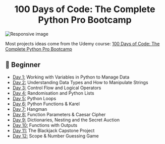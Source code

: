 <h1 align="center">100 Days of Code: The Complete Python Pro Bootcamp
</h1>

<img src="https://res.cloudinary.com/practicaldev/image/fetch/s--rqpwPGjr--/c_imagga_scale,f_auto,fl_progressive,h_900,q_auto,w_1600/https://dev-to-uploads.s3.amazonaws.com/i/xgtp3l3vi2rygazrb4pn.png" class="img-responsive" alt="Responsive image" width=auto height=auto>

Most projects ideas come from the Udemy course: [100 Days of Code: The Complete Python Pro Bootcamp](https://www.udemy.com/course/100-days-of-code/)


## 🔰 Beginner 
- [Day 1:](https://github.com/rokas293/100-Days-of-Code-Python/tree/4ae1a25be234e9c36b8a05744e93c58419b2c743/Day01) Working with Variables in Python to Manage Data
- [Day 2:](https://github.com/rokas293/100-Days-of-Code-Python/tree/9659746a0c5cbb083050c4e986a2a74305c02438/Day02) Understanding Data Types and How to Manipulate Strings
- [Day 3:](https://github.com/rokas293/100-Days-of-Code-Python/tree/d0899be74494b363f2a8df9788b3c188ece3e95b/Day03) Control Flow and Logical Operators
- [Day 4:](https://github.com/rokas293/100-Days-of-Code-Python/tree/8166308b244f44cd7c758357cdfac90fe8bb7026/Day04) Randomisation and Python Lists
- [Day 5:](https://github.com/rokas293/100-Days-of-Code-Python/tree/d8c61b53ff946ab2720c5f33080c13c4bffd8292/Day05) Python Loops
- [Day 6:](https://github.com/rokas293/100-Days-of-Code-Python/tree/bc38767ba72f6c387f9fa1a7cbb3bfc920e681f4/Day06) Python Functions & Karel
- [Day 7:](https://github.com/rokas293/100-Days-of-Code-Python/tree/cfd1732fcac9b6653959e04c26d5b5b0437166eb/Day07) Hangman
- [Day 8:](https://github.com/rokas293/100-Days-of-Code-Python/tree/824ae6fb2c6d95e7b1e5be9126db05d8c4ffe793/Day08) Function Parameters & Caesar Cipher
- [Day 9:](https://github.com/rokas293/100-Days-of-Code-Python/tree/2a6f4d0c368cd30c3c255ecd2e95b2c8a7900efc/Day09) Dictionaries, Nesting and the Secret Auction
- [Day 10:](https://github.com/rokas293/100-Days-of-Code-Python/tree/7c85514cdacd5a24bcbab7bb80f231e195b6c3c8/Day10) Functions with Outputs
- [Day 11:](https://github.com/rokas293/100-Days-of-Code-Python/tree/955f256b9c5b263bff8b93332a6e92b97213c8ef/Day11) The Blackjack Capstone Project
- [Day 12:](https://github.com/rokas293/100-Days-of-Code-Python/tree/e61c60f1a12480058b3ef2dd0684881b6acc1148/Day12) Scope & Number Guessing Game
